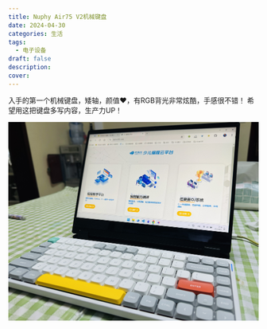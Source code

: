 ```yaml
---
title: Nuphy Air75 V2机械键盘
date: 2024-04-30
categories: 生活
tags:
  - 电子设备
draft: false
description: 
cover:
---
```

入手的第一个机械键盘，矮轴，颜值❤️，有RGB背光非常炫酷，手感很不错！
希望用这把键盘多写内容，生产力UP！

![](../images/nuphyair75v2.jpg)

